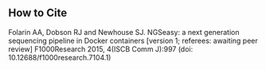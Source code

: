 ## How to Cite
Folarin AA, Dobson RJ and Newhouse SJ. NGSeasy: a next generation sequencing pipeline in Docker containers [version 1; referees: awaiting peer review] F1000Research 2015, 4(ISCB Comm J):997 (doi: 10.12688/f1000research.7104.1)
